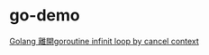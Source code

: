 # go-demo
[Golang 離開goroutine infinit loop by cancel context](https://matthung0807.blogspot.com/2022/11/go-quit-goroutine-infinit-loop-by-cancel-context.html)
